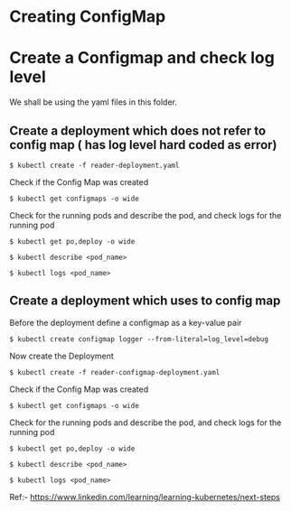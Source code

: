 # Creating ConfigMap


# Create a Configmap and check log level

We shall be using the yaml files in this folder. 

## Create a deployment which does not refer to config map ( has log level hard coded as error)
```
$ kubectl create -f reader-deployment.yaml
```
Check if the Config Map was created
```
$ kubectl get configmaps -o wide
```
Check for the running pods and describe the pod, and check logs for the running pod

```
$ kubectl get po,deploy -o wide

$ kubectl describe <pod_name>

$ kubectl logs <pod_name>
```
## Create a deployment which uses to config map

Before the deployment define a configmap as a key-value pair
```
$ kubectl create configmap logger --from-literal=log_level=debug
```
Now create the Deployment
```
$ kubectl create -f reader-configmap-deployment.yaml
```
Check if the Config Map was created
```
$ kubectl get configmaps -o wide
```
Check for the running pods and describe the pod, and check logs for the running pod

```
$ kubectl get po,deploy -o wide

$ kubectl describe <pod_name>

$ kubectl logs <pod_name>
```


Ref:- https://www.linkedin.com/learning/learning-kubernetes/next-steps

